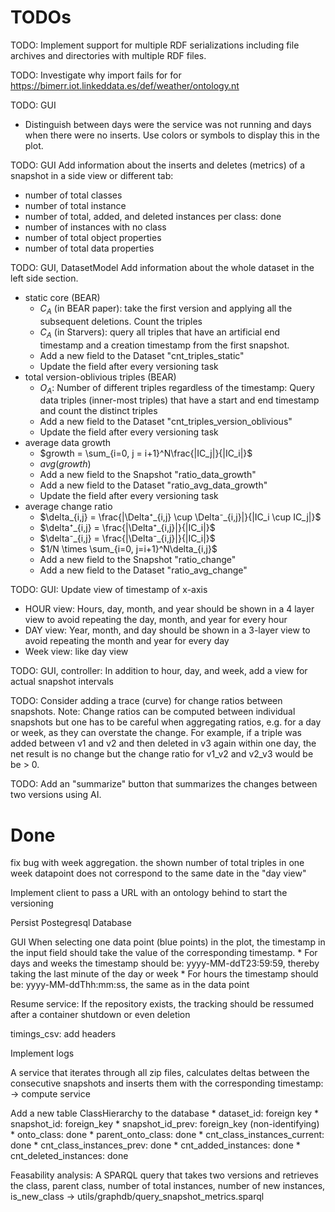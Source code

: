# TODOs
TODO: Implement support for multiple RDF serializations including file archives and directories with multiple RDF files.

TODO: Investigate why import fails for for https://bimerr.iot.linkeddata.es/def/weather/ontology.nt

TODO: GUI
* Distinguish between days were the service was not running and days when there were no inserts. Use colors or symbols to display this in the plot.

TODO: GUI
Add information about the inserts and deletes (metrics) of a snapshot in a side view or different tab:
* number of total classes
* number of total instance
* number of total, added, and deleted instances per class: done
* number of instances with no class
* number of total object properties
* number of total data properties

TODO: GUI, DatasetModel
Add information about the whole dataset in the left side section.
* static core (BEAR)
    * $C_A$ (in BEAR paper): take the first version and applying all the subsequent deletions. Count the triples
    * $C_A$ (in Starvers): query all triples that have an artificial end timestamp and a creation timestamp from the first snapshot.
    * Add a new field to the Dataset "cnt_triples_static"
    * Update the field after every versioning task
* total version-oblivious triples (BEAR)
    * $O_A$: Number of different triples regardless of the timestamp: Query data triples (inner-most triples) that have a start and end timestamp and count the distinct triples
    * Add a new field to the Dataset "cnt_triples_version_oblivious"
    * Update the field after every versioning task
* average data growth
    * $growth = \sum_{i=0, j = i+1}^N\frac{|IC_j|}{|IC_i|}$
    * $avg(growth)$
    * Add a new field to the Snapshot "ratio_data_growth"
    * Add a new field to the Dataset "ratio_avg_data_growth"
    * Update the field after every versioning task
* average change ratio
    * $\delta_{i,j} = \frac{|\Delta⁺_{i,j} \cup \Delta⁻_{i,j}|}{|IC_i \cup IC_j|}$
    * $\delta⁺_{i,j} = \frac{|\Delta⁺_{i,j}|}{|IC_i|}$
    * $\delta⁻_{i,j} = \frac{|\Delta⁻_{i,j}|}{|IC_i|}$
    * $1/N \times \sum_{i=0, j=i+1}^N\delta_{i,j}$
    * Add a new field to the Snapshot "ratio_change"
    * Add a new field to the Dataset "ratio_avg_change"

TODO: GUI: Update view of timestamp of x-axis
* HOUR view: Hours, day, month, and year should be shown in a 4 layer view to avoid repeating the day, month, and year for every hour
* DAY view: Year, month, and day should be shown in a 3-layer view to avoid repeating the month and year for every day
* Week view: like day view

TODO: GUI, controller: In addition to hour, day, and week, add a view for actual snapshot intervals

TODO: Consider adding a trace (curve) for change ratios between snapshots. Note: Change ratios can be computed between individual snapshots but one has to be careful when aggregating ratios, e.g. for a day or week, as they can overstate the change. For example, if a triple was added between v1 and v2 and then deleted in v3 again within one day, the net result is no change but the change ratio for v1_v2 and v2_v3 would be be > 0.

TODO: Add an "summarize" button that summarizes the changes between two versions using AI.

# Done
fix bug with week aggregation. the shown number of total triples in one week datapoint does not correspond to the same date in the "day view"

Implement client to pass a URL with an ontology behind to start the versioning

Persist Postegresql Database

GUI
When selecting one data point (blue points) in the plot, the timestamp in the input field should take the value of the corresponding timestamp. 
    * For days and weeks the timestamp should be: yyyy-MM-ddT23:59:59, thereby taking the last minute of the day or week
    * For hours the timestamp should be: yyyy-MM-ddThh:mm:ss, the same as in the data point

Resume service: If the repository exists, the tracking should be ressumed after a container shutdown or even deletion

timings_csv: add headers

Implement logs

A service that iterates through all zip files, 
calculates deltas between the consecutive snapshots 
and inserts them with the corresponding timestamp: -> compute service

Add a new table ClassHierarchy to the database
    * dataset_id: foreign key
    * snapshot_id: foreign_key
    * snapshot_id_prev: foreign_key (non-identifying)
    * onto_class: done
    * parent_onto_class: done
    * cnt_class_instances_current: done
    * cnt_class_instances_prev: done
    * cnt_added_instances: done
    * cnt_deleted_instances: done

Feasability analysis: A SPARQL query that takes two 
versions and retrieves the class, parent class, number of total instances, 
number of new instances, is_new_class -> utils/graphdb/query_snapshot_metrics.sparql


